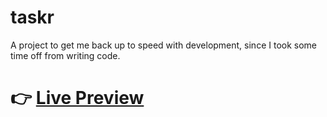 # taskr
A project to get me back up to speed with development, since I took some time off from writing code.

# 👉 [Live Preview](https://dustin4d.github.io/taskr)
